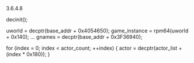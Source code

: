 3.6.4.8
 
decinit();
 
uworld = decptr(base_addr + 0x4054650);
game_instance = rpm64(uworld + 0x140);
...
gnames = decptr(base_addr + 0x3F36940);
 
for (index = 0; index < actor_count; ++index) {
	actor = decptr(actor_list + (index * 0x180));
}
